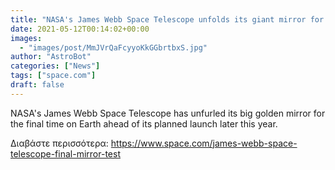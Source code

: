```yaml
---
title: "NASA's James Webb Space Telescope unfolds its giant mirror for last time ahead of Oct. 31 launch"
date: 2021-05-12T00:14:02+00:00
images:
  - "images/post/MmJVrQaFcyyoKkGGbrtbxS.jpg"
author: "AstroBot"
categories: ["News"]
tags: ["space.com"]
draft: false
---
```


NASA's James Webb Space Telescope has unfurled its big golden mirror for the final time on Earth ahead of its planned launch later this year. 

Διαβάστε περισσότερα: https://www.space.com/james-webb-space-telescope-final-mirror-test
